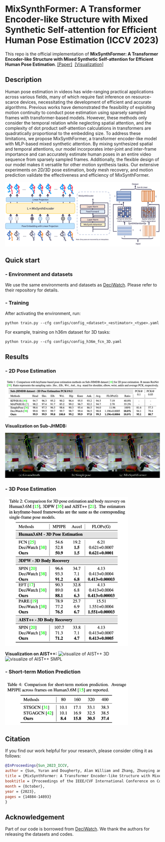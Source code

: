 # MixSynthFormer: A Transformer Encoder-like Structure with Mixed Synthetic Self-attention for Efficient Human Pose Estimation (ICCV 2023)

This repo is the official implementation of **MixSynthFormer: A Transformer Encoder-like Structure with Mixed Synthetic Self-attention for Efficient Human Pose Estimation**. [[Paper]](https://openaccess.thecvf.com/content/ICCV2023/papers/Sun_MixSynthFormer_A_Transformer_Encoder-like_Structure_with_Mixed_Synthetic_Self-attention_for_ICCV_2023_paper.pdf)  [[Visualization]](https://youtu.be/8hkw3H2dlqc?si=noGXL4-uLqMg6GyZ)

## Description
Human pose estimation in videos has wide-ranging practical applications across various fields, many of which require fast inference on resource-scarce devices, necessitating the development of efficient and accurate algorithms. Previous works have demonstrated the feasibility of exploiting motion continuity to conduct pose estimation using sparsely sampled frames with transformer-based models. However, these methods only consider the temporal relation while neglecting spatial attention, and the complexity of dot product self-attention calculations in transformers are quadratically proportional to the embedding size. To address these limitations, we propose MixSynthFormer, a transformer encoder-like model with MLP-based mixed synthetic attention. By mixing synthesized spatial and temporal attentions, our model incorporates inter-joint and inter-frame importance and can accurately estimate human poses in an entire video sequence from sparsely sampled frames. Additionally, the flexible design of our model makes it versatile for other motion synthesis tasks. Our extensive experiments on 2D/3D pose estimation, body mesh recovery, and motion prediction validate the effectiveness and efficiency of MixSynthFormer.

![model structure](figs/structure.jpg) 


## Quick start

### - Environment and datasets
We use the same environments and datasets as [DeciWatch](https://github.com/cure-lab/DeciWatch). Please refer to their repository for details.

### - Training
After activating the environment, run:
```
python train.py --cfg configs/config_<dataset>_<estimator>_<type>.yaml 
```
For example, training on h36m dataset for 3D tasks:
```
python train.py --cfg configs/config_h36m_fcn_3D.yaml 
```

## Results
### - 2D Pose Estimation
<img src="figs/result_2D.png" alt="2D results" width="800"/>

**Visualization on Sub-JHMDB:**

![visualize of Sub-JHMDB 2D](figs/jhmdb_2D_pullup.gif) 


### - 3D Pose Estimation
<img src="figs/result_3D.png" alt="3D results" width="400"/>

**Visualization on AIST++:**
![visualize of AIST++ 3D](figs/aist_3D_jazz_trim.gif) 
![visualize of AIST++ SMPL](figs/aist_smpl_lock.gif) 


### - Short-term Motion Prediction
<img src="figs/result_prediction.png" alt="short-term prediction results" width="400"/>


## Citation
If you find our work helpful for your research, please consider citing it as follows:

```bibtex
@InProceedings{Sun_2023_ICCV, 
author = {Sun, Yuran and Dougherty, Alan William and Zhang, Zhuoying and Choi, Yi King and Wu, Chuan}, 
title = {MixSynthFormer: A Transformer Encoder-like Structure with Mixed Synthetic Self-attention for Efficient Human Pose Estimation}, 
booktitle = {Proceedings of the IEEE/CVF International Conference on Computer Vision (ICCV)}, 
month = {October}, 
year = {2023}, 
pages = {14884-14893}
}
```

## Acknowledgement
Part of our code is borrowed from [DeciWatch](https://github.com/cure-lab/DeciWatch). We thank the authors for releasing the datasets and codes.